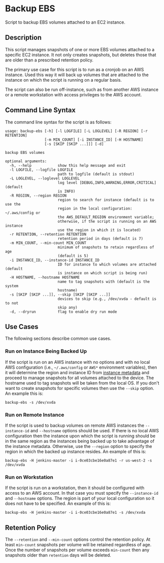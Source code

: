 # Backup EBS

Script to backup EBS volumes attached to an EC2 instance.

## Description

This script manages snapshots of one or more EBS volumes attached to a specific
EC2 instance. It not only creates snapshots, but deletes those that are older
than a prescribed retention policy.

The primary use case for this script is to run as a cronjob on an AWS instance.
Used this way it will back up volumes that are attached to the instance on
which the script is running on a regular basis.

The script can also be run off-instance, such as from another AWS instance or a
remote workstation with access privileges to the AWS account.

## Command Line Syntax

The command line syntax for the script is as follows:

    usage: backup-ebs [-h] [-l LOGFILE] [-L LOGLEVEL] [-R REGION] [-r RETENTION]
                      [-m MIN_COUNT] [-i INSTANCE_ID] [-H HOSTNAME]
                      [-s [SKIP [SKIP ...]]] [-d]
    
    backup EBS volumes
    
    optional arguments:
      -h, --help            show this help message and exit
      -l LOGFILE, --logfile LOGFILE
                            path to logfile (default is stdout)
      -L LOGLEVEL, --loglevel LOGLEVEL
                            log level [DEBUG,INFO,WARNING,ERROR,CRITICAL] (default
                            is INFO)
      -R REGION, --region REGION
                            region to search for instance (default is to use the
                            region in the local configuration: ~/.aws/config or
                            the AWS_DEFAULT_REGION environment variable;
                            otherwise, if the script is running on an AWS instance
                            use the region in which it is located)
      -r RETENTION, --retention RETENTION
                            retention period in days (default is 7)
      -m MIN_COUNT, --min-count MIN_COUNT
                            minimum of snapshots to retain regardless of age
                            (default is 5)
      -i INSTANCE_ID, --instance-id INSTANCE_ID
                            ID for instance to which volumes are attached (default
                            is instance on which script is being run)
      -H HOSTNAME, --hostname HOSTNAME
                            name to tag snapshots with (default is the system
                            hostname)
      -s [SKIP [SKIP ...]], --skip [SKIP [SKIP ...]]
                            devices to skip (e.g., /dev/xvda - default is to not
                            skip any)
      -d, --dryrun          flag to enable dry run mode

## Use Cases

The following sections describe common use cases.

### Run on Instance Being Backed Up

If the script is run on an AWS instance with no options and with no local AWS
configuration (i.e., `~/.aws/config` or `AWS*` environment variables), then it will
determine the region and instance ID from
[instance metadata](https://docs.aws.amazon.com/AWSEC2/latest/UserGuide/ec2-instance-metadata.html)
and proceed to manage snapshots for all volumes attached to the device. The
hostname used to tag snapshots will be taken from the local OS. If you don't
want to create snapshots for specific volumes then use the `--skip` option. An
example this is:

    backup-ebs -s /dev/xvda

### Run on Remote Instance

If the script is used to backup volumes on remote AWS instances the
`--instance-id` and `--hostname` options should be used. If there is no local
AWS configuration then the instance upon which the script is running should be
in the same region as the instances being backed up to take advantage of the
instance metadata. Otherwise, use the `--region` option to specify the region
in which the backed up instance resides. An example of this is:

    backup-ebs -H jenkins-master -i i-0ce03cbe16e0a87e1 -r us-west-2 -s /dev/xvda

### Run on Workstation

If the script is run on a workstation, then it should be configured with access
to an AWS account. In that case you must specify the `--instance-id` and
`--hostname` options. The region is part of your local configuration so it does
not have to be specified. An example of this is:

    backup-ebs -H jenkins-master -i i-0ce03cbe16e0a87e1 -s /dev/xvda

## Retention Policy

The `--retention` and `--min-count` options control the retention policy. At
least `min-count` snapshots per volume will be retained regardless of age. Once
the number of snapshots per volume exceeds `min-count` then any snapshots older
than `retention` days will be deleted.
